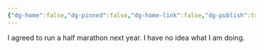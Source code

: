 ```yaml
---
{"dg-home":false,"dg-pinned":false,"dg-home-link":false,"dg-publish":true,"tags":["dgblip"],"created-date":"2023-12-14T00:00:00","updated-date":"2025-05-02T13:49:55","disabled rules":["yaml-title","yaml-title-alias","file-name-heading"],"title":"philipp on Threads @ 2023-12-14","dg-path":"blips/20250502134972.md","permalink":"/blips/20250502134972/","dgPassFrontmatter":true}
---
```



I agreed to run a half marathon next year. I have no idea what I am doing.



